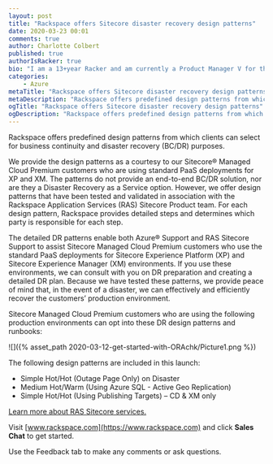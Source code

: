```yaml
---
layout: post
title: "Rackspace offers Sitecore disaster recovery design patterns"
date: 2020-03-23 00:01
comments: true
author: Charlotte Colbert
published: true
authorIsRacker: true
bio: "I am a 13+year Racker and am currently a Product Manager V for the RAS Digital experience portfolio."
categories:
    - Azure
metaTitle: "Rackspace offers Sitecore disaster recovery design patterns"
metaDescription: "Rackspace offers predefined design patterns from which clients can select for business continuity and disaster recovery (BC/DR) purposes."
ogTitle: "Rackspace offers Sitecore disaster recovery design patterns"
ogDescription: "Rackspace offers predefined design patterns from which clients can select for business continuity and disaster recovery (BC/DR) purposes."
---
```


Rackspace offers predefined design patterns from which clients can select for
business continuity and disaster recovery (BC/DR) purposes.

<!-- more -->

We provide the design patterns as a courtesy to our Sitecore&reg; Managed Cloud
Premium customers who are using standard PaaS deployments for XP and XM. The
patterns do not provide an end-to-end BC/DR solution, nor are they a Disaster
Recovery as a Service option. However, we offer design patterns that have been
tested and validated in association with the Rackspace Application Services (RAS)
Sitecore Product team. For each design pattern, Rackspace provides detailed
steps and determines which party is responsible for each step.

The detailed DR patterns enable both Azure&reg; Support and RAS Sitecore Support
to assist Sitecore Managed Cloud Premium customers who use the standard PaaS
deployments for Sitecore Experience Platform (XP) and Sitecore Experience Manager
(XM) environments. If you use these environments, we can consult with you on DR
preparation and creating a detailed DR plan. Because we have tested these
patterns, we provide peace of mind that, in the event of a disaster, we can
effectively and efficiently recover the customers’ production environment.

Sitecore Managed Cloud Premium customers who are using the following production
environments can opt into these DR design patterns and runbooks:

![]({% asset_path 2020-03-12-get-started-with-ORAchk/Picture1.png %})

The following design patterns are included in this launch:

- Simple Hot/Hot (Outage Page Only) on Disaster
- Medium Hot/Warm (Using Azure SQL - Active Geo Replication)
- Simple Hot/Hot (Using Publishing Targets) – CD & XM only

<a class="cta blue" id="cta" href="https://www.rackspace.com/ecommerce-digital-experience/sitecore">Learn more about RAS Sitecore services.</a>

Visit [www.rackspace.com](https://www.rackspace.com) and click **Sales Chat**
to get started.

Use the Feedback tab to make any comments or ask questions.
